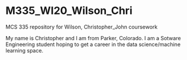 # M335_WI20_Wilson_Chri
MCS 335 repository for Wilson, Christopher_John coursework

My name is Christopher and I am from Parker, Colorado. I am a Sotware Engineering student hoping to get a career in the data science/machine learning space. 
